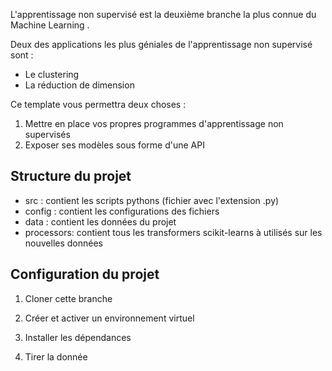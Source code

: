 L'apprentissage non supervisé est la deuxième branche la plus connue du Machine Learning .

Deux des applications les plus  géniales de l'apprentissage non supervisé sont : 

- Le clustering 
- La réduction de dimension 

Ce template vous permettra  deux choses : 

1. Mettre en place vos propres programmes d'apprentissage non supervisés 
2. Exposer ses modèles sous forme d'une API 


## Structure du projet 

* src : contient les scripts pythons (fichier avec l'extension .py)
* config : contient les configurations des fichiers 
* data : contient les données du projet 
* processors: contient tous les transformers scikit-learns à utilisés sur les nouvelles données 


## Configuration du projet 

1. Cloner cette branche 



2. Créer et activer un  environnement virtuel 



3. Installer les dépendances
 

4. Tirer la donnée 
